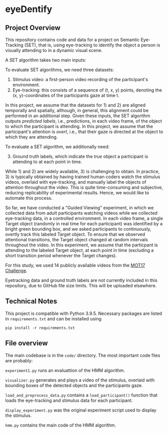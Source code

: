 # eyeDentify

## Project Overview

This repository contains code and data for a project on Semantic Eye-Tracking
(SET), that is, using eye-tracking to identify the object a person is visually
attending to in a dynamic visual scene.

A SET algorithm takes two main inputs:

To evaluate SET algorithms, we need three datasets:
1) Stimulus video: a first-person video recording of the participant's
   environment.
2) Eye-tracking: this consists of a sequence of (t, x, y) points, denoting the
   (x, y)-coordinates of the participants gaze at time t.

In this project, we assume that the datasets for 1) and 2) are aligned
temporally and spatially, although, in general, this alignment could be
performed in an additional step. Given these inputs, the SET algorithm outputs
*predicted labels*, i.e., predictions, in each video frame, of the object to
which the participant is attending. In this project, we assume that the
participant's attention is *overt*, i.e., that their gaze is directed at the
object to which they are attending.

To evaluate a SET algorithm, we additionally need:

3) Ground truth labels, which indicate the *true* object a participant is
attending to at each point in time.

While 1) and 2) are widely available, 3) is challenging to obtain. In practice,
3) is typically obtained by having trained human coders watch the stimulus
videos, overlaid with eye-tracking, and manually label the objects of attention
throughout the video. This is quite time-consuming and subjective, reducing
replicability of experimental results. Hence, we would like to automate this
process.

So far, we have conducted a "Guided Viewing" experiment, in which we collected
data from adult participants watching videos while we collected eye-tracking
data, in a controlled environment. In each video frame, a single Target object
(randomly in real time for each participant) was identified by a bright green
bounding box, and we asked participants to continuously, overtly track this
labeled Target object. To ensure that we observed attentional transitions, the
Target object changed at random intervals throughout the video. In this
experiment, we assume that the particpant is attending to the labeled Target
object, at each point in time (excluding a short transition period whenever the
Target changes).

For this study, we used 14 publicly available videos from the
[MOT17 Challenge](https://motchallenge.net/data/MOT17/).

Eyetracking data and ground truth labels are not currently included in this
repository, due to GitHub file size limits. This will be uploaded elsewhere.

## Technical Notes
This project is compatible with Python 3.9.5. Necessary packages are listed in
`requirements.txt` and can be installed using
```
pip install -r requirements.txt
```

## File overview
The main codebase is in the `code/` directory. The most important code files are
probably:

`experiment1.py` runs an evaluattion of the HMM algorithm.

`visualizer.py` generates and plays a video of the stimulus, overlaid with
bounding boxes of the detected objects and the participants gaze.

`load_and_preprocess_data.py` contains a `load_participant()` function that
loads the eye-tracking and stimulus data for each participant.

`display_experiment.py` was the original experiment script used to display the
stimulus.

`hmm.py` contains the main code of the HMM algorithm.
